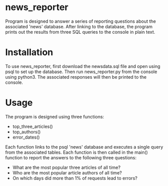 # news_reporter

Program is designed to answer a series of reporting questions about the associated 'news' database.  After linking to the database, the program prints out the results from three SQL queries to the console in plain text.

# Installation

To use news_reporter, first download the newsdata.sql file and open using psql to set up the database.  Then run news_reporter.py from the console using python3.  The associated responses will then be printed to the console.

# Usage

The program is designed using three functions:
* top_three_articles()
* top_authors()
* error_dates()

Each function links to the psql 'news' database and executes a single query from the associated tables.  Each function is then called in the main() function to report the answers to the following three questions:

* What are the most popular three articles of all time?
* Who are the most popular article authors of all time?
* On which days did more than 1% of requests lead to errors? 
